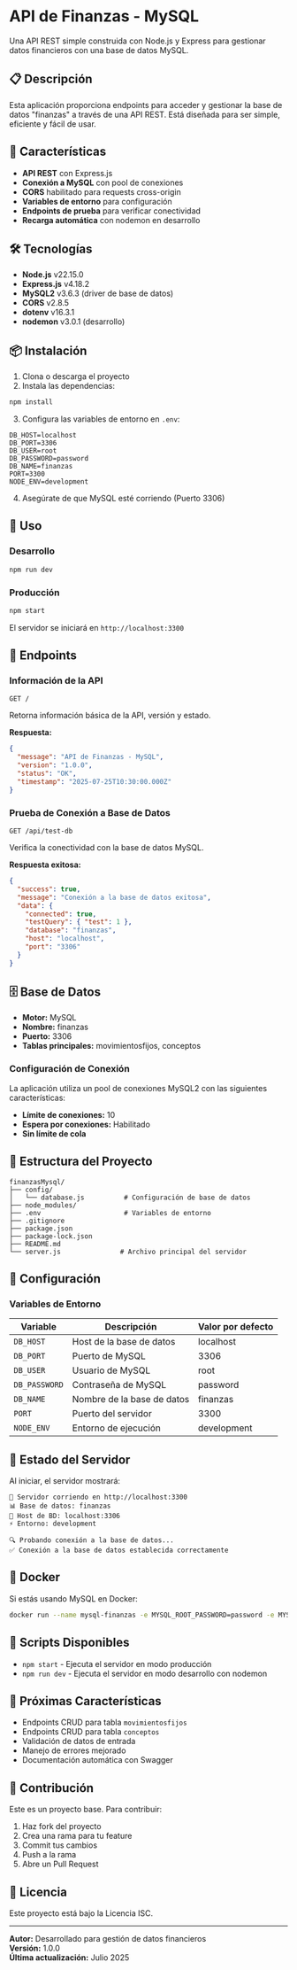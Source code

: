 # API de Finanzas - MySQL

Una API REST simple construida con Node.js y Express para gestionar datos financieros con una base de datos MySQL.

## 📋 Descripción

Esta aplicación proporciona endpoints para acceder y gestionar la base de datos "finanzas" a través de una API REST. Está diseñada para ser simple, eficiente y fácil de usar.

## 🚀 Características

- **API REST** con Express.js
- **Conexión a MySQL** con pool de conexiones
- **CORS** habilitado para requests cross-origin
- **Variables de entorno** para configuración
- **Endpoints de prueba** para verificar conectividad
- **Recarga automática** con nodemon en desarrollo

## 🛠️ Tecnologías

- **Node.js** v22.15.0
- **Express.js** v4.18.2
- **MySQL2** v3.6.3 (driver de base de datos)
- **CORS** v2.8.5
- **dotenv** v16.3.1
- **nodemon** v3.0.1 (desarrollo)

## 📦 Instalación

1. Clona o descarga el proyecto
2. Instala las dependencias:
```bash
npm install
```

3. Configura las variables de entorno en `.env`:
```env
DB_HOST=localhost
DB_PORT=3306
DB_USER=root
DB_PASSWORD=password
DB_NAME=finanzas
PORT=3300
NODE_ENV=development
```

4. Asegúrate de que MySQL esté corriendo (Puerto 3306)

## 🚀 Uso

### Desarrollo
```bash
npm run dev
```

### Producción
```bash
npm start
```

El servidor se iniciará en `http://localhost:3300`

## 📡 Endpoints

### Información de la API
```
GET /
```
Retorna información básica de la API, versión y estado.

**Respuesta:**
```json
{
  "message": "API de Finanzas - MySQL",
  "version": "1.0.0",
  "status": "OK",
  "timestamp": "2025-07-25T10:30:00.000Z"
}
```

### Prueba de Conexión a Base de Datos
```
GET /api/test-db
```
Verifica la conectividad con la base de datos MySQL.

**Respuesta exitosa:**
```json
{
  "success": true,
  "message": "Conexión a la base de datos exitosa",
  "data": {
    "connected": true,
    "testQuery": { "test": 1 },
    "database": "finanzas",
    "host": "localhost",
    "port": "3306"
  }
}
```

## 🗄️ Base de Datos

- **Motor:** MySQL
- **Nombre:** finanzas
- **Puerto:** 3306
- **Tablas principales:** movimientosfijos, conceptos

### Configuración de Conexión

La aplicación utiliza un pool de conexiones MySQL2 con las siguientes características:
- **Límite de conexiones:** 10
- **Espera por conexiones:** Habilitado
- **Sin límite de cola**

## 📁 Estructura del Proyecto

```
finanzasMysql/
├── config/
│   └── database.js          # Configuración de base de datos
├── node_modules/
├── .env                     # Variables de entorno
├── .gitignore
├── package.json
├── package-lock.json
├── README.md
└── server.js               # Archivo principal del servidor
```

## 🔧 Configuración

### Variables de Entorno

| Variable | Descripción | Valor por defecto |
|----------|-------------|-------------------|
| `DB_HOST` | Host de la base de datos | localhost |
| `DB_PORT` | Puerto de MySQL | 3306 |
| `DB_USER` | Usuario de MySQL | root |
| `DB_PASSWORD` | Contraseña de MySQL | password |
| `DB_NAME` | Nombre de la base de datos | finanzas |
| `PORT` | Puerto del servidor | 3300 |
| `NODE_ENV` | Entorno de ejecución | development |

## 🚦 Estado del Servidor

Al iniciar, el servidor mostrará:
```
🚀 Servidor corriendo en http://localhost:3300
📊 Base de datos: finanzas
🔗 Host de BD: localhost:3306
⚡ Entorno: development

🔍 Probando conexión a la base de datos...
✅ Conexión a la base de datos establecida correctamente
```

## 🐳 Docker

Si estás usando MySQL en Docker:
```bash
docker run --name mysql-finanzas -e MYSQL_ROOT_PASSWORD=password -e MYSQL_DATABASE=finanzas -p 3306:3306 -d mysql:8.4.6
```

## 📝 Scripts Disponibles

- `npm start` - Ejecuta el servidor en modo producción
- `npm run dev` - Ejecuta el servidor en modo desarrollo con nodemon

## 🔄 Próximas Características

- Endpoints CRUD para tabla `movimientosfijos`
- Endpoints CRUD para tabla `conceptos`
- Validación de datos de entrada
- Manejo de errores mejorado
- Documentación automática con Swagger

## 🤝 Contribución

Este es un proyecto base. Para contribuir:
1. Haz fork del proyecto
2. Crea una rama para tu feature
3. Commit tus cambios
4. Push a la rama
5. Abre un Pull Request

## 📄 Licencia

Este proyecto está bajo la Licencia ISC.

---

**Autor:** Desarrollado para gestión de datos financieros  
**Versión:** 1.0.0  
**Última actualización:** Julio 2025
